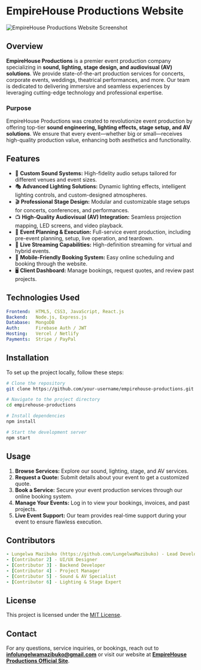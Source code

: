# EmpireHouse Productions Website

![EmpireHouse Productions Website Screenshot](URL_TO_SCREENSHOT)

## Overview

**EmpireHouse Productions** is a premier event production company specializing in **sound, lighting, stage design, and audiovisual (AV) solutions**. We provide state-of-the-art production services for concerts, corporate events, weddings, theatrical performances, and more. Our team is dedicated to delivering immersive and seamless experiences by leveraging cutting-edge technology and professional expertise.

### Purpose

EmpireHouse Productions was created to revolutionize event production by offering top-tier **sound engineering, lighting effects, stage setup, and AV solutions**. We ensure that every event—whether big or small—receives high-quality production value, enhancing both aesthetics and functionality.

## Features

- 🎤 **Custom Sound Systems:** High-fidelity audio setups tailored for different venues and event sizes.
- 🎭 **Advanced Lighting Solutions:** Dynamic lighting effects, intelligent lighting controls, and custom-designed atmospheres.
- 🎬 **Professional Stage Design:** Modular and customizable stage setups for concerts, conferences, and performances.
- 📺 **High-Quality Audiovisual (AV) Integration:** Seamless projection mapping, LED screens, and video playback.
- 📅 **Event Planning & Execution:** Full-service event production, including pre-event planning, setup, live operation, and teardown.
- 🎥 **Live Streaming Capabilities:** High-definition streaming for virtual and hybrid events.
- 📲 **Mobile-Friendly Booking System:** Easy online scheduling and booking through the website.
- 🖥 **Client Dashboard:** Manage bookings, request quotes, and review past projects.

## Technologies Used

```yaml
Frontend:  HTML5, CSS3, JavaScript, React.js
Backend:   Node.js, Express.js
Database:  MongoDB
Auth:      Firebase Auth / JWT
Hosting:   Vercel / Netlify
Payments:  Stripe / PayPal
```

## Installation

To set up the project locally, follow these steps:

```bash
# Clone the repository
git clone https://github.com/your-username/empirehouse-productions.git

# Navigate to the project directory
cd empirehouse-productions

# Install dependencies
npm install

# Start the development server
npm start
```

## Usage

1. **Browse Services:** Explore our sound, lighting, stage, and AV services.
2. **Request a Quote:** Submit details about your event to get a customized quote.
3. **Book a Service:** Secure your event production services through our online booking system.
4. **Manage Your Events:** Log in to view your bookings, invoices, and past projects.
5. **Live Event Support:** Our team provides real-time support during your event to ensure flawless execution.

## Contributors

```yaml
- Lungelwa Mazibuko (https://github.com/LungelwaMazibuko) - Lead Developer
- [Contributor 2] - UI/UX Designer
- [Contributor 3] - Backend Developer
- [Contributor 4] - Project Manager
- [Contributor 5] - Sound & AV Specialist
- [Contributor 6] - Lighting & Stage Expert
```

## License

This project is licensed under the [MIT License](LICENSE).

## Contact

For any questions, service inquiries, or bookings, reach out to **infolungelwamazibuko@gmail.com** or visit our website at [**EmpireHouse Productions Official Site**](YOUR_WEBSITE_URL).

